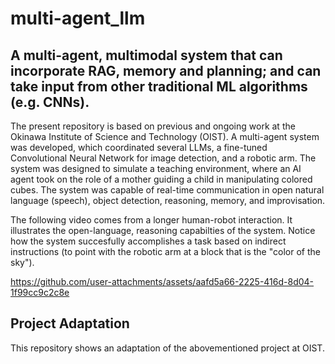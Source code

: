 # multi-agent_llm
## A multi-agent, multimodal system that can incorporate RAG, memory and planning; and can take input from other traditional ML algorithms (e.g. CNNs).

The present repository is based on previous and ongoing work at the Okinawa Institute of Science and Technology (OIST). A multi-agent system was developed, which coordinated several LLMs, a fine-tuned Convolutional Neural Network for image detection, and a robotic arm. The system was designed to simulate a teaching environment, where an AI agent took on the role of a mother guiding a child in manipulating colored cubes. The system was capable of real-time communication in open natural language (speech), object detection, reasoning, memory, and improvisation.  

The following video comes from a longer human-robot interaction. It illustrates the open-language, reasoning capabilties of the system. Notice how the system succesfully accomplishes a task based on indirect instructions (to point with the robotic arm at a block that is the "color of the sky").

https://github.com/user-attachments/assets/aafd5a66-2225-416d-8d04-1f99cc9c2c8e


## Project Adaptation

This repository shows an adaptation of the abovementioned project at OIST.
